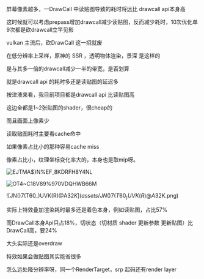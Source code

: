 

屏幕像素越多，一DrawCall 中读贴图导致的耗时将远比 drawcall api本身高

这时候就可以考虑prepass增加drawcall减少读贴图，反而减少耗时，10次优化单9次都是砍drawcall立竿见影



 vulkan 主流后，砍DrawCall 这一招就废

在低分辨率上采样，原神的 SSR ，透明物体渲染，景深 是这样的

是与其多一倍的drawcall减少一半的带宽，是否划算

就是drawcall api 的耗时多还是读贴图的延迟多





按津液来看，我目前项目都是drawcall api 比读贴图高

这边全都是1~2张贴图的shader，很cheap的

而且画面上像素少

读取贴图耗时主要看cache命中

如果像素占比小的那种容易cache miss



像素占比小，纹理坐标变化率大的，本身也是取mip呀。



![EJTMA$}N%EF_8KDRFH8Y4NL](assets/EJTMA$}N%EF_8KDRFH8Y4NL.png)



![OT4~C18V89%970VDQHWB66M](assets/OT4C18V89%970VDQHWB66M.jpg)



![JN()7(T60_)UVK(R)@A32$K](assets/JN()7(T60_)UVK(R)@A32$K.png)

实际上特效叠加渲染耗时最多还是着色本身，例如读贴图，占比57%

而DrawCall本身Api只占18%，切状态（切材质 shader 更新参数 更新贴图）比DrawCall高，要24%

大头实际还是overdraw



特效如果会做贴图其实能省很多

怎么远处降分辨率呀，同一个RenderTarget，srp 起码还有render layer